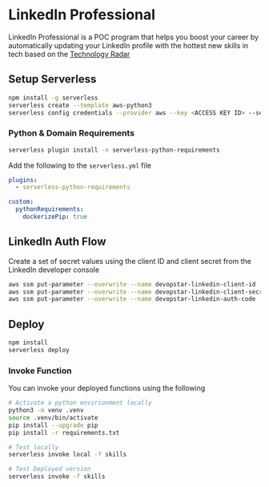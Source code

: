 # LinkedIn Professional

LinkedIn Professional is a POC program that helps you boost your career by automatically updating your LinkedIn profile with the hottest new skills in tech based on the [Technology Radar](https://www.thoughtworks.com/radar)

## Setup Serverless

```bash
npm install -g serverless
serverless create --template aws-python3
serverless config credentials --provider aws --key <ACCESS KEY ID> --secret <SECRET KEY>
```

### Python & Domain Requirements

```bash
serverless plugin install -n serverless-python-requirements
```

Add the following to the `serverless.yml` file

```yaml
plugins:
  - serverless-python-requirements

custom:
  pythonRequirements:
    dockerizePip: true
```

## LinkedIn Auth Flow

Create a set of secret values using the client ID and client secret from the LinkedIn developer console

```bash
aws ssm put-parameter --overwrite --name devopstar-linkedin-client-id       --type String --value $CLIENT_ID
aws ssm put-parameter --overwrite --name devopstar-linkedin-client-secret   --type String --value $CLIENT_SECRET
aws ssm put-parameter --overwrite --name devopstar-linkedin-auth-code       --type String --value $AUTH_CODE
```

## Deploy

```bash
npm install
serverless deploy
```

### Invoke Function

You can invoke your deployed functions using the following

```bash
# Activate a python envirionment locally
python3 -m venv .venv
source .venv/bin/activate
pip install --upgrade pip
pip install -r requirements.txt

# Test locally
serverless invoke local -f skills

# Test Deployed version
serverless invoke -f skills
```
